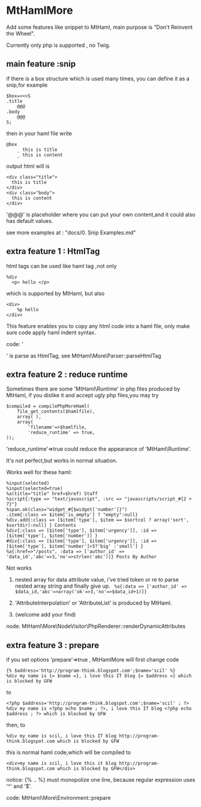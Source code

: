 MtHamlMore
==========

Add some features like snippet to MtHaml,  main purpose is “Don't Reinvent the Wheel".

Currently only php is supported , no Twig.

main feature :snip
----
if there is a box structure which is used many times, you can define it as a snip,for example
```
$box=<<<S
.title
    @@@
.body
    @@@
S;
```

then in your haml file write
```
@box
    _ this is title
    _ this is content
```

output html will is
```
<div class="title">
  this is title
</div>
<div class="body">
  this is content
</div>
```

'@@@' is placeholder where you can put your own content,and it could also has default values.

 see more examples at : "docs/0. Snip Examples.md"

extra feature 1 : HtmlTag
-----
html tags can be used like haml tag ,not only
```
%div
  <p> hello </p>
```
which is supported by MtHaml, but also
```
<div>
    %p hello
</div>
```
This feature enables you to copy any html code into a haml file, only make sure code apply haml indent syntax.

code: '<div>' is parse as HtmlTag, see MtHaml\More\Parser::parseHtmlTag



extra feature 2 : reduce runtime
-----
Sometimes there are some 'MtHaml\Runtime' in php files produced by MtHaml, if you dislike it and accept ugly php files,you may try
```
$compiled = compilePhpMoreHaml(
    file_get_contents($hamlfile),
    array( ),
    array(
        'filename'=>$hamlfile,
        'reduce_runtime' => true,
));
```
'reduce_runtime'=>true could reduce the appearance of 'MtHaml\Runtime'.

It's not perfect,but works in normal situation.

Works well for these haml:
```
%input(selected)
%input(selected=true)
%a(title="title" href=$href) Stuff
%script{:type => "text/javascript", :src => "javascripts/script_#{2 + 7}"}
%span.ok(class="widget_#{$widget['number']}")
.item{:class => $item['is_empty'] ? "empty":null}
%div.add{:class => [$item['type'], $item == $sortcol ? array('sort', $sortdir):null] } Contents
%div{:class => [$item['type'], $item['urgency']], :id => [$item['type'], $item['number']] }
#div{:class => [$item['type'], $item['urgency']], :id => [$item['type'], $item['number']>3?'big' :'small'] }
%a{:href=>"/posts", :data => ['author_id' => 'data_id','abc'=>3,'no'=>strlen('abc')]} Posts By Author
```

Not works

1. nested array for data attribute value, i've tried token or re to parse nested array string and finally give up. ```  %a{:data => ['author_id' => $data_id,'abc'=>array('ok'=>3,'no'=>$data_id+1)]} ```

2. 'AttributeInterpolation' or 'AttributeList' is produced by MtHaml.

3. (welcome add your find)



node: MtHaml\More\NodeVisitor\PhpRenderer::renderDynamicAttributes


extra feature 3 : prepare
-----

if you set options 'prepare'=>true , MtHamlMore will first change code
```
{% $address='http://program-think.blogspot.com';$name='scil' %}
%div my name is {= $name =}, i love this IT blog {= $address =} which is blocked by GFW
```
to
```
<?php $address='http://program-think.blogspot.com';$name='scil' ; ?>
%div my name is <?php echo $name ; ?>, i love this IT blog <?php echo $address ; ?> which is blocked by GFW
```
then, to
```
%div my name is scil, i love this IT blog http://program-think.blogspot.com which is blocked by GFW
```
this is normal haml code,which will be compiled to
```
<div>my name is scil, i love this it blog http://program-think.blogspot.com which is blocked by GFW</div>

```

notice: {% .. %} must monopolize one line, because regular expression uses '^' and '$'.

code: MtHaml\More\Environment::prepare

